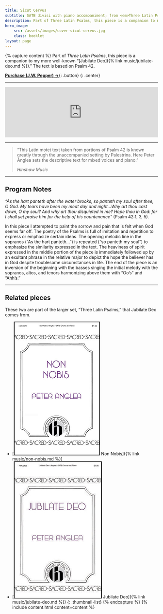 ```yaml
---
title: Sicut Cervus
subtitle: SATB divisi with piano accompaniment; from <em>Three Latin Psalms</em>
description: Part of Three Latin Psalms, this piece is a companion to my more well-known “Jubilate Deo.” The text is based on Psalm 42.
hero_image:
    src: /assets/images/cover-sicut-cervus.jpg
    class: booklet
layout: page
---
```


{% capture content %}
Part of *Three Latin Psalms*, this piece is a companion to my more well-known “[Jubilate Deo]({% link music/jubilate-deo.md %}).” The text is based on Psalm 42.

[**Purchase (J.W. Pepper) &rarr;**](https://www.jwpepper.com/Sicut-Cervus/10996258.item){: .button}
{: .center}

* * *

<iframe width="100%" height="166" scrolling="no" frameborder="no" allow="autoplay" src="https://w.soundcloud.com/player/?url=https%3A//api.soundcloud.com/tracks/140632408&color=%23ff5500&auto_play=false&hide_related=false&show_comments=true&show_user=true&show_reposts=false&show_teaser=true"></iframe>

* * *

> “This Latin motet text taken from portions of Psalm 42 is known greatly through the unaccompanied setting by Palestrina. Here Peter Anglea sets the descriptive text for mixed voices and piano.”
>
> <cite>Hinshaw Music</cite>

* * *

## Program Notes

*“As the hart panteth after the water brooks, so panteth my soul after thee, O God. My tears have been my meat day and night…Why art thou cast down, O my soul? And why art thou disquieted in me? Hope thou in God: for I shall yet praise him for the help of his countenance”* (Psalm 42:1, 3, 5). 

In this piece I attempted to paint the sorrow and pain that is felt when God seems far off. The poetry of the Psalms is full of imitation and repetition to express or emphasize certain ideas. The opening melodic line in the sopranos (“As the hart panteth…”) is repeated (“so panteth my soul”) to emphasize the similarity expressed in the text. The heaviness of spirit expressed in the middle portion of the piece is immediately followed up by an exultant phrase in the relative major to depict the hope the believer has in God despite troublesome circumstances in life. The end of the piece is an inversion of the beginning with the basses singing the initial melody with the sopranos, altos, and tenors harmonizing above them with “Oo’s” and “Ahh’s.”

* * *

## Related pieces

These two are part of the larger set, “Three Latin Psalms,” that Jubilate Deo comes from.

* [![Thumbnail](/assets/images/cover-non-nobis.jpg) Non Nobis]({% link music/non-nobis.md %})
* [![Thumbnail](/assets/images/cover-jubilate-deo.jpg) Jubilate Deo]({% link music/jubilate-deo.md %})
{: .thumbnail-list}
{% endcapture %}
{% include content.html content=content %}